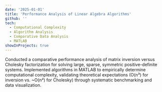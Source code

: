 ```yaml
---
date: '2025-01-01'
title: 'Performance Analysis of Linear Algebra Algorithms'
github: ''
tech:
  - Computational Complexity
  - Algorithm Analysis
  - Comparative Data Analysis
  - MATLAB
showInProjects: true
---
```


Conducted a comparative performance analysis of matrix inversion versus Cholesky factorization for solving large, sparse, symmetric positive-definite systems. Implemented algorithms in MATLAB to empirically determine computational complexity, validating theoretical expectations (O(n³) for inversion vs. ~O(n²) for Cholesky) through systematic benchmarking and data visualization.